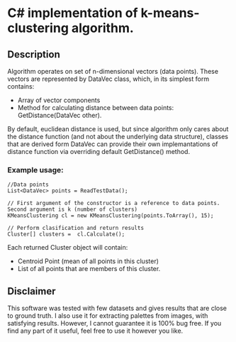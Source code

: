 # C# implementation of k-means-clustering algorithm.

## Description

Algorithm operates on set of n-dimensional vectors (data points). 
These vectors are represented by DataVec class, which, in its simplest form contains:

  - Array of vector components
  - Method for calculating distance between data points: GetDistance(DataVec other). 

By default, euclidean distance is used, but since algorithm only cares about the distance function (and not about the underlying data structure), 
classes that are derived form DataVec can provide their own implemantations of distance function via overriding default GetDistance() method.

### Example usage:

    //Data points
    List<DataVec> points = ReadTestData();
  
    // First argument of the constructor is a reference to data points. Second argument is k (number of clusters)
    KMeansClustering cl = new KMeansClustering(points.ToArray(), 15);
  
    // Perform clasification and return results
    Cluster[] clusters =  cl.Calculate();
  

Each returned Cluster object will contain:
  
  - Centroid Point (mean of all points in this cluster)
  - List of all points that are members of this cluster.

## Disclaimer
This software was tested with few datasets and gives results that are close to ground truth.
I also use it for extracting palettes from images, with satisfying results.
However, I cannot guarantee it is 100% bug free.
If you find any part of it useful, feel free to use it however you like.
